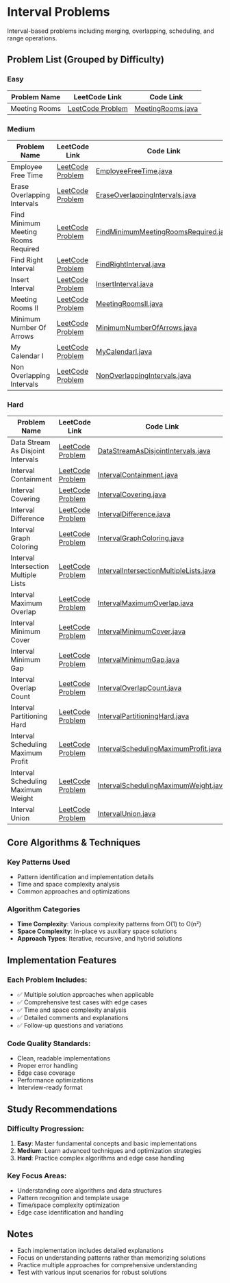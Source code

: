 # Interval Problems

Interval-based problems including merging, overlapping, scheduling, and range operations.

## Problem List (Grouped by Difficulty)

### Easy
| Problem Name | LeetCode Link | Code Link |
|--------------|--------------|-----------|
| Meeting Rooms | [LeetCode Problem](https://leetcode.com/problems/meeting-rooms/) | [MeetingRooms.java](./easy/MeetingRooms.java) |

### Medium
| Problem Name | LeetCode Link | Code Link |
|--------------|--------------|-----------|
| Employee Free Time | [LeetCode Problem](https://leetcode.com/problems/employee-free-time/) | [EmployeeFreeTime.java](./medium/EmployeeFreeTime.java) |
| Erase Overlapping Intervals | [LeetCode Problem](https://leetcode.com/problems/erase-overlapping-intervals/) | [EraseOverlappingIntervals.java](./medium/EraseOverlappingIntervals.java) |
| Find Minimum Meeting Rooms Required | [LeetCode Problem](https://leetcode.com/problems/find-minimum-meeting-rooms-required/) | [FindMinimumMeetingRoomsRequired.java](./medium/FindMinimumMeetingRoomsRequired.java) |
| Find Right Interval | [LeetCode Problem](https://leetcode.com/problems/find-right-interval/) | [FindRightInterval.java](./medium/FindRightInterval.java) |
| Insert Interval | [LeetCode Problem](https://leetcode.com/problems/insert-interval/) | [InsertInterval.java](./medium/InsertInterval.java) |
| Meeting Rooms II | [LeetCode Problem](https://leetcode.com/problems/meeting-rooms-ii/) | [MeetingRoomsII.java](./medium/MeetingRoomsII.java) |
| Minimum Number Of Arrows | [LeetCode Problem](https://leetcode.com/problems/minimum-number-of-arrows/) | [MinimumNumberOfArrows.java](./medium/MinimumNumberOfArrows.java) |
| My Calendar I | [LeetCode Problem](https://leetcode.com/problems/my-calendar-i/) | [MyCalendarI.java](./medium/MyCalendarI.java) |
| Non Overlapping Intervals | [LeetCode Problem](https://leetcode.com/problems/non-overlapping-intervals/) | [NonOverlappingIntervals.java](./medium/NonOverlappingIntervals.java) |

### Hard
| Problem Name | LeetCode Link | Code Link |
|--------------|--------------|-----------|
| Data Stream As Disjoint Intervals | [LeetCode Problem](https://leetcode.com/problems/data-stream-as-disjoint-intervals/) | [DataStreamAsDisjointIntervals.java](./hard/DataStreamAsDisjointIntervals.java) |
| Interval Containment | [LeetCode Problem](https://leetcode.com/problems/interval-containment/) | [IntervalContainment.java](./hard/IntervalContainment.java) |
| Interval Covering | [LeetCode Problem](https://leetcode.com/problems/interval-covering/) | [IntervalCovering.java](./hard/IntervalCovering.java) |
| Interval Difference | [LeetCode Problem](https://leetcode.com/problems/interval-difference/) | [IntervalDifference.java](./hard/IntervalDifference.java) |
| Interval Graph Coloring | [LeetCode Problem](https://leetcode.com/problems/interval-graph-coloring/) | [IntervalGraphColoring.java](./hard/IntervalGraphColoring.java) |
| Interval Intersection Multiple Lists | [LeetCode Problem](https://leetcode.com/problems/interval-intersection-multiple-lists/) | [IntervalIntersectionMultipleLists.java](./hard/IntervalIntersectionMultipleLists.java) |
| Interval Maximum Overlap | [LeetCode Problem](https://leetcode.com/problems/interval-maximum-overlap/) | [IntervalMaximumOverlap.java](./hard/IntervalMaximumOverlap.java) |
| Interval Minimum Cover | [LeetCode Problem](https://leetcode.com/problems/interval-minimum-cover/) | [IntervalMinimumCover.java](./hard/IntervalMinimumCover.java) |
| Interval Minimum Gap | [LeetCode Problem](https://leetcode.com/problems/interval-minimum-gap/) | [IntervalMinimumGap.java](./hard/IntervalMinimumGap.java) |
| Interval Overlap Count | [LeetCode Problem](https://leetcode.com/problems/interval-overlap-count/) | [IntervalOverlapCount.java](./hard/IntervalOverlapCount.java) |
| Interval Partitioning Hard | [LeetCode Problem](https://leetcode.com/problems/interval-partitioning-hard/) | [IntervalPartitioningHard.java](./hard/IntervalPartitioningHard.java) |
| Interval Scheduling Maximum Profit | [LeetCode Problem](https://leetcode.com/problems/interval-scheduling-maximum-profit/) | [IntervalSchedulingMaximumProfit.java](./hard/IntervalSchedulingMaximumProfit.java) |
| Interval Scheduling Maximum Weight | [LeetCode Problem](https://leetcode.com/problems/interval-scheduling-maximum-weight/) | [IntervalSchedulingMaximumWeight.java](./hard/IntervalSchedulingMaximumWeight.java) |
| Interval Union | [LeetCode Problem](https://leetcode.com/problems/interval-union/) | [IntervalUnion.java](./hard/IntervalUnion.java) |

## Core Algorithms & Techniques

### Key Patterns Used
- Pattern identification and implementation details
- Time and space complexity analysis
- Common approaches and optimizations

### Algorithm Categories
- **Time Complexity**: Various complexity patterns from O(1) to O(n²)
- **Space Complexity**: In-place vs auxiliary space solutions
- **Approach Types**: Iterative, recursive, and hybrid solutions

## Implementation Features

### Each Problem Includes:
- ✅ Multiple solution approaches when applicable
- ✅ Comprehensive test cases with edge cases
- ✅ Time and space complexity analysis
- ✅ Detailed comments and explanations
- ✅ Follow-up questions and variations

### Code Quality Standards:
- Clean, readable implementations
- Proper error handling
- Edge case coverage
- Performance optimizations
- Interview-ready format

## Study Recommendations

### Difficulty Progression:
1. **Easy**: Master fundamental concepts and basic implementations
2. **Medium**: Learn advanced techniques and optimization strategies  
3. **Hard**: Practice complex algorithms and edge case handling

### Key Focus Areas:
- Understanding core algorithms and data structures
- Pattern recognition and template usage
- Time/space complexity optimization
- Edge case identification and handling

## Notes
- Each implementation includes detailed explanations
- Focus on understanding patterns rather than memorizing solutions
- Practice multiple approaches for comprehensive understanding
- Test with various input scenarios for robust solutions
